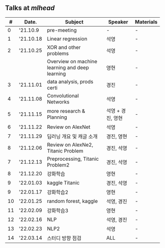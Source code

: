 ## Talks at *mlhead*

|#  |Date.     |Subject                       | Speaker |Materials
|---|----------|------------------------------|---------|---------|
|0  |'21.10.9  |pre-meeting                   |-        |-
|1  |'21.10.18 |Linear regression             |석영     |-
|2  |'21.10.25 |XOR and other problems        |석영     |-
|   |          |Overview on machine learning and deep learning |영현 |-
|3  |'21.11.01 |data analysis, prods certi        |경진     |-
|4  |'21.11.08 |Convolutional Networks        |석영     |-
|5  |'21.11.15 |more research & Planning        |석영 + 경진, 영현 |-
|6  |'21.11.22 |Review on AlexNet        |석영     |-
|7  |'21.11.29 |딥러닝 개요 및 캐글 소개        |경진, 영현     |-
|8  |'21.12.06 |Review on AlexNe2, Titanic Problem  |경진, 석영     |-
|7  |'21.12.13 |Preprocessing, Titanic Problem2   |경진, 석영     |-
|8  |'21.12.20 |강화학습   |영현     |-
|9  |'22.01.03 |kaggle Titanic   |경진, 석영     |-
|9  |'22.01.17 |강화학습2   |영현     |- 
|10 |'22.01.25 |random forest, kaggle  |석영, 경진 |-
|11 |'22.02.09 |강화학습3  |영현 |-
|12 |'22.02.16 |NLP  |석영, 경진 |-
|13 |'22.02.23 |NLP2  |석영 |-
|14 |'22.03.14 |스터디 방향 점검  |ALL |-